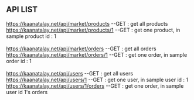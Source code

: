 ## API LIST

https://kaanatalay.net/api/market/products --GET : get all products<br>
https://kaanatalay.net/api/market/products/1 --GET : get one product, in sample product id : 1<br>
<br>
https://kaanatalay.net/api/market/orders --GET : get all orders<br>
https://kaanatalay.net/api/market/orders/1 --GET : get one order, in sample order id : 1<br>
<br>
https://kaanatalay.net/api/users --GET : get all users<br>
https://kaanatalay.net/api/users/1 --GET : get one user, in sample user id : 1<br>
https://kaanatalay.net/api/users/1/orders --GET : get one order, in sample user id 1's orders<br>
<br>
